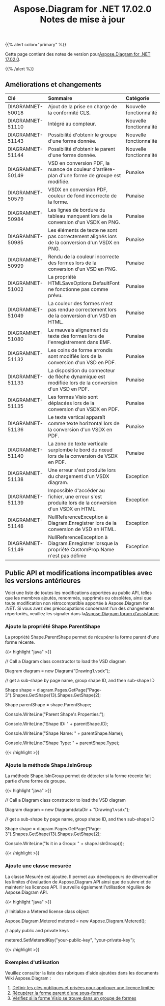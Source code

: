 ﻿---
title: Aspose.Diagram for .NET 17.02.0 Notes de mise à jour
type: docs
weight: 110
url: /fr/net/aspose-diagram-for-net-17-02-0-release-notes/
---
{{% alert color="primary" %}} 

Cette page contient des notes de version pour[Aspose.Diagram for .NET 17.02.0](https://www.nuget.org/packages/Aspose.Diagram/17.2.0).

{{% /alert %}} 
## **Améliorations et changements**

|**Clé**|**Sommaire**|**Catégorie**|
|:- |:- |:- |
|DIAGRAMNET-50018|Ajout de la prise en charge de la conformité CLS.|Nouvelle fonctionnalité|
|DIAGRAMNET-51110|Intégré au compteur.|Nouvelle fonctionnalité|
|DIAGRAMNET-51143|Possibilité d'obtenir le groupe d'une forme donnée.|Nouvelle fonctionnalité|
|DIAGRAMNET-51144|Possibilité d'obtenir le parent d'une forme donnée.|Nouvelle fonctionnalité|
|DIAGRAMNET-50149|VSD en conversion PDF, la nuance de couleur d'arrière-plan d'une forme de groupe est modifiée.|Punaise|
|DIAGRAMNET-50579|VSDX en conversion PDF, couleur de fond incorrecte de la forme.|Punaise|
|DIAGRAMNET-50984|Les lignes de bordure du tableau manquent lors de la conversion d'un VSDX en PNG.|Punaise|
|DIAGRAMNET-50985|Les éléments de texte ne sont pas correctement alignés lors de la conversion d'un VSDX en PNG.|Punaise|
|DIAGRAMNET-50999|Rendu de la couleur incorrecte des formes lors de la conversion d'un VSD en PNG.|Punaise|
|DIAGRAMNET-51002|La propriété HTMLSaveOptions.DefaultFont ne fonctionne pas comme prévu.|Punaise|
|DIAGRAMNET-51049|La couleur des formes n'est pas rendue correctement lors de la conversion d'un VSD en HTML.|Punaise|
|DIAGRAMNET-51080|Le mauvais alignement du texte des formes lors de l'enregistrement dans EMF.|Punaise|
|DIAGRAMNET-51132|Les coins de forme arrondis sont modifiés lors de la conversion d'un VSD en PDF.|Punaise|
|DIAGRAMNET-51133|La disposition du connecteur de flèche dynamique est modifiée lors de la conversion d'un VSD en PDF.|Punaise|
|DIAGRAMNET-51135|Les formes Visio sont déplacées lors de la conversion d'un VSDX en PDF.|Punaise|
|DIAGRAMNET-51136|Le texte vertical apparaît comme texte horizontal lors de la conversion d'un VSDX en PDF.|Punaise|
|DIAGRAMNET-51140|La zone de texte verticale surplombe le bord du nœud lors de la conversion de VSDX en PDF.|Punaise|
|DIAGRAMNET-51138|Une erreur s'est produite lors du chargement d'un VSDX diagram.|Exception|
|DIAGRAMNET-51139|Impossible d'accéder au fichier, une erreur s'est produite lors de la conversion d'un VSDX en HTML.|Exception|
|DIAGRAMNET-51148|NullReferenceException à Diagram.Enregistrer lors de la conversion de VSD en HTML.|Exception|
|DIAGRAMNET-51149|NullReferenceException à Diagram.Enregistrer lorsque la propriété CustomProp.Name n'est pas définie|Exception|
## **Public API et modifications incompatibles avec les versions antérieures**
 Voici une liste de toutes les modifications apportées au public API, telles que les membres ajoutés, renommés, supprimés ou obsolètes, ainsi que toute modification non rétrocompatible apportée à Aspose.Diagram for .NET. Si vous avez des préoccupations concernant l'un des changements répertoriés, veuillez les signaler dans la[Aspose.Diagram forum d'assistance](https://forum.aspose.com/c/diagram/17).
### **Ajoute la propriété Shape.ParentShape**
La propriété Shape.ParentShape permet de récupérer la forme parent d'une forme récente.

{{< highlight "java" >}}

 // Call a Diagram class constructor to load the VSD diagram

Diagram diagram = new Diagram("Drawing1.vsdx");

// get a sub-shape by page name, group shape ID, and then sub-shape ID

Shape shape = diagram.Pages.GetPage("Page-3").Shapes.GetShape(13).Shapes.GetShape(2);

Shape parentShape = shape.ParentShape;

Console.WriteLine("Parent Shape's Properties:");

Console.WriteLine("Shape ID: " + parentShape.ID);

Console.WriteLine("Shape Name: " + parentShape.Name);

Console.WriteLine("Shape Type: " + parentShape.Type);

{{< /highlight >}}
### **Ajoute la méthode Shape.IsInGroup**
La méthode Shape.IsInGroup permet de détecter si la forme récente fait partie d'une forme de groupe.

{{< highlight "java" >}}

 // Call a Diagram class constructor to load the VSD diagram

Diagram diagram = new Diagram(dataDir + "Drawing1.vsdx");

// get a sub-shape by page name, group shape ID, and then sub-shape ID

Shape shape = diagram.Pages.GetPage("Page-3").Shapes.GetShape(13).Shapes.GetShape(2);

Console.WriteLine("Is it in a Group: " + shape.IsInGroup());

{{< /highlight >}}
### **Ajoute une classe mesurée**
La classe Mesurée est ajoutée. Il permet aux développeurs de déverrouiller les limites d'évaluation de Aspose.Diagram API ainsi que de suivre et de maintenir les licences API. Il surveille également l'utilisation régulière de Aspose.Diagram API.

{{< highlight "java" >}}

 // Initialize a Metered license class object

Aspose.Diagram.Metered metered = new Aspose.Diagram.Metered();

// apply public and private keys

metered.SetMeteredKey("your-public-key", "your-private-key");

{{< /highlight >}}
### **Exemples d'utilisation**
Veuillez consulter la liste des rubriques d'aide ajoutées dans les documents Wiki Aspose.Diagram :

1. [Définir les clés publiques et privées pour appliquer une licence limitée](/diagram/fr/net/licensing/#licensing-setpublicandprivatekeystoapplymeteredlicense)
1. [Récupérer la forme parent d'une sous-forme](/diagram/fr/net/add-retrieve-copy-and-read-visio-shape-data/#add-retrieve-copyandreadvisioshapedata-retrievetheparentshapeofasub-shape)
1. [Vérifiez si la forme Visio se trouve dans un groupe de formes](https://docs.aspose.com/diagram/net/group-convert-and-verify-shapes/)
